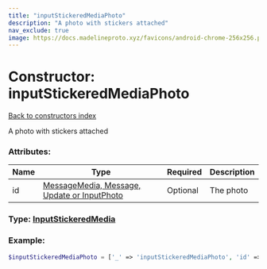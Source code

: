 ```yaml
---
title: "inputStickeredMediaPhoto"
description: "A photo with stickers attached"
nav_exclude: true
image: https://docs.madelineproto.xyz/favicons/android-chrome-256x256.png
---
```

# Constructor: inputStickeredMediaPhoto  
[Back to constructors index](/API_docs/constructors/index.md)



A photo with stickers attached

### Attributes:

| Name     |    Type       | Required | Description |
|----------|---------------|----------|-------------|
|id|[MessageMedia, Message, Update or InputPhoto](/API_docs/types/InputPhoto.md) | Optional|The photo|



### Type: [InputStickeredMedia](/API_docs/types/InputStickeredMedia.md)


### Example:

```php
$inputStickeredMediaPhoto = ['_' => 'inputStickeredMediaPhoto', 'id' => InputPhoto];
```  
